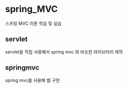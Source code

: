 # spring_MVC
스프링 MVC 이론 학습 및 실습

## servlet
servlet을 직접 사용해서 spring mvc 와 비슷한 라이브러리 제작

## springmvc
spring mvc를 사용해 웹 구현
